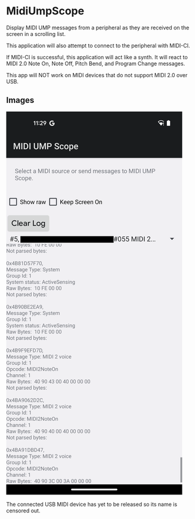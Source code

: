 MidiUmpScope
============

Display MIDI UMP messages from a peripheral as they are received on the screen in
a scrolling list.

This application will also attempt to connect to the peripheral with MIDI-CI.

If MIDI-CI is successful, this application will act like a synth.
It will react to MIDI 2.0 Note On, Note Off, Pitch Bend, and Program Change messages.

This app will NOT work on MIDI devices that do not support MIDI 2.0 over USB.

Images
-----------
![scope_image](scope_image.png)

The connected USB MIDI device has yet to be released so its name is censored out.
